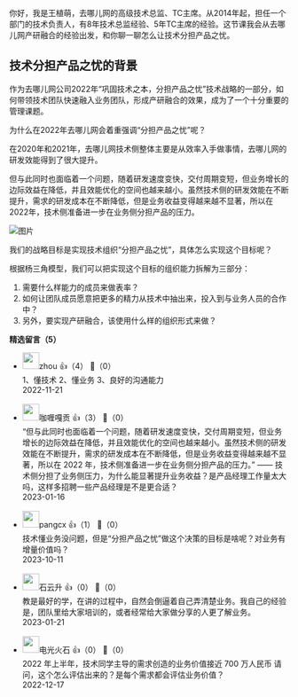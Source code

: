 你好，我是王植萌，去哪儿网的高级技术总监、TC主席。从2014年起，担任一个部门的技术负责人，有8年技术总监经验、5年TC主席的经验。这节课我会从去哪儿网产研融合的经验出发，和你聊一聊怎么让技术分担产品之忧。

## 技术分担产品之忧的背景

作为去哪儿网公司2022年“巩固技术之本，分担产品之忧”技术战略的一部分，如何带领技术团队快速融入业务团队，形成产研融合的效果，成为了一个十分重要的管理课题。

为什么在2022年去哪儿网会着重强调“分担产品之忧”呢？

在2020年和2021年，去哪儿网技术侧整体主要是从效率入手做事情，去哪儿网的研发效能得到了很大提升。

但与此同时也面临着一个问题，随着研发速度变快，交付周期变短，但业务增长的边际效益在降低，并且效能优化的空间也越来越小。虽然技术侧的研发效能在不断提升，需求的研发成本在不断降低，但是业务收益变得越来越不显著，所以在2022年，技术侧准备进一步在业务侧分担产品的压力。

![图片](https://static001.geekbang.org/resource/image/dc/6f/dc2b827c9713577b78d6fb9916c0906f.png?wh=1796x1080 "杨国安教授《组织能力的杨三角》2010年版")

我们的战略目标是实现技术组织“分担产品之忧”，具体怎么实现这个目标呢？

根据杨三角模型，我们可以把实现这个目标的组织能力拆解为三部分：

1. 需要什么样能力的成员来做表率？
2. 如何让团队成员愿意把更多的精力从技术中抽出来，投入到与业务人员的合作中？
3. 另外，要实现产研融合，该使用什么样的组织形式来做？
<div><strong>精选留言（5）</strong></div><ul>
<li><img src="https://static001.geekbang.org/account/avatar/00/10/97/0b/a943bcb3.jpg" width="30px"><span>zhou</span> 👍（4） 💬（0）<div>1、懂技术 2、懂业务 3、良好的沟通能力</div>2022-11-21</li><br/><li><img src="https://wx.qlogo.cn/mmopen/vi_32/P2WNz4JvSiaErHykrPlrShenqDzt5MNmujQibp1wFMuibYf9Qfjo3Erib50icmflkgDPicMOk82HsaopCePHS2hBCa9g/132" width="30px"><span>咖喱嘎贡</span> 👍（3） 💬（0）<div>“但与此同时也面临着一个问题，随着研发速度变快，交付周期变短，但业务增长的边际效益在降低，并且效能优化的空间也越来越小。虽然技术侧的研发效能在不断提升，需求的研发成本在不断降低，但是业务收益变得越来越不显著，所以在 2022 年，技术侧准备进一步在业务侧分担产品的压力。”
—— 技术侧分担了业务侧压力，为什么能显著提升业务收益？是产品经理工作量太大吗，这样多招聘一些产品经理是不是更合适？</div>2023-01-16</li><br/><li><img src="http://thirdwx.qlogo.cn/mmopen/vi_32/DYAIOgq83erEHTaQDkWqEfWAzlTMCzmOFKF9ibDGkZs8takmKkJVdA0RCjibqlTjfVkFlkwUowEAZwsiaLPU4Bavw/132" width="30px"><span>pangcx</span> 👍（1） 💬（0）<div>技术懂业务没问题，但是“分担产品之忧”做这个决策的目标是啥呢？对业务有增量价值吗？</div>2023-10-11</li><br/><li><img src="https://static001.geekbang.org/account/avatar/00/0f/a0/c3/c5db35df.jpg" width="30px"><span>石云升</span> 👍（0） 💬（0）<div>教是最好的学，在讲的过程中，自然会倒逼着自己弄清楚业务。我自己的经验是，团队里给大家培训的，或者经常给大家做分享的人更了解业务。</div>2023-01-21</li><br/><li><img src="https://static001.geekbang.org/account/avatar/00/0f/75/a8/dfe4cade.jpg" width="30px"><span>电光火石</span> 👍（0） 💬（0）<div>2022 年上半年，技术同学主导的需求创造的业务价值接近 700 万人民币  
请问，这个怎么评估出来的？是每个需求都会评估业务价值？</div>2022-12-17</li><br/>
</ul>